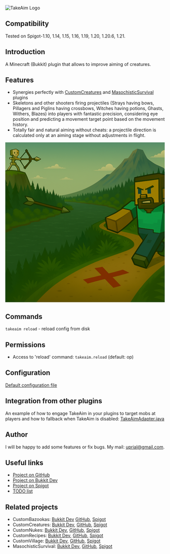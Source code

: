 ![TakeAim Logo](images/takeaim-logo.png)

## Compatibility

Tested on Spigot-1.10, 1.14, 1.15, 1.16, 1.19, 1.20, 1.20.6, 1.21.

## Introduction

A Minecraft (Bukkit) plugin that allows to improve aiming of creatures.

## Features

* Synergies perfectly with [CustomCreatures](https://github.com/uprial/customcreatures) and [MasochisticSurvival](https://github.com/uprial/masochisticsurvival/) plugins
* Skeletons and other shooters firing projectiles (Strays having bows, Pillagers and Piglins having crossbows, Witches having potions, Ghasts, Withers, Blazes) into players with fantastic precision, considering eye position and predicting a movement target point based on the movement history.
* Totally fair and natural aiming without cheats: a projectile direction is calculated only at an aiming stage without adjustments in flight.

![A minecraft picture: a player on the right side is running away by a winding road to a red mark on the road, then left a wide river, the left a forest, then left a mountain, and then a skeleton on the mountain is shooting an arrow to the red mark on the road, there on only one arrow on the picture](images/takeaim-promo.png)

## Commands

`takeaim reload` - reload config from disk

## Permissions

* Access to 'reload' command:
`takeaim.reload` (default: op)

## Configuration
[Default configuration file](src/main/resources/config.yml)

## Integration from other plugins

An example of how to engage TakeAim in your plugins to target mobs at players and how to fallback when TakeAim is disabled:
[TakeAimAdapter.java](https://github.com/uprial/masochisticsurvival/blob/main/src/main/java/com/gmail/uprial/masochisticsurvival/listeners/TakeAimAdapter.java)

## Author
I will be happy to add some features or fix bugs. My mail: uprial@gmail.com.

## Useful links
* [Project on GitHub](https://github.com/uprial/takeaim/)
* [Project on Bukkit Dev](http://dev.bukkit.org/bukkit-plugins/takeaim/)
* [Project on Spigot](https://www.spigotmc.org/resources/takeaim.68713/)
* [TODO list](TODO.md)

## Related projects
* CustomBazookas: [Bukkit Dev](https://legacy.curseforge.com/minecraft/bukkit-plugins/custombazookas/) [GitHub](https://github.com/uprial/custombazookas), [Spigot](https://www.spigotmc.org/resources/custombazookas.124997/)
* CustomCreatures: [Bukkit Dev](http://dev.bukkit.org/bukkit-plugins/customcreatures/), [GitHub](https://github.com/uprial/customcreatures), [Spigot](https://www.spigotmc.org/resources/customcreatures.68711/)
* CustomNukes: [Bukkit Dev](http://dev.bukkit.org/bukkit-plugins/customnukes/), [GitHub](https://github.com/uprial/customnukes), [Spigot](https://www.spigotmc.org/resources/customnukes.68710/)
* CustomRecipes: [Bukkit Dev](https://dev.bukkit.org/projects/custom-recipes), [GitHub](https://github.com/uprial/customrecipes/), [Spigot](https://www.spigotmc.org/resources/customrecipes.89435/)
* CustomVillage: [Bukkit Dev](http://dev.bukkit.org/bukkit-plugins/customvillage/), [GitHub](https://github.com/uprial/customvillage/), [Spigot](https://www.spigotmc.org/resources/customvillage.69170/)
* MasochisticSurvival: [Bukkit Dev](https://legacy.curseforge.com/minecraft/bukkit-plugins/masochisticsurvival/), [GitHub](https://github.com/uprial/masochisticsurvival/), [Spigot](https://www.spigotmc.org/resources/masochisticsurvival.124943/)
